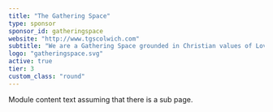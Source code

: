 ```yaml
---
title: "The Gathering Space"
type: sponsor
sponsor_id: gatheringspace
website: "http://www.tgscolwich.com"
subtitle: "We are a Gathering Space grounded in Christian values of Love, Integrity and Humility."
logo: "gatheringspace.svg"
active: true
tier: 3
custom_class: "round"
---
```

Module content text assuming that there is a sub page.